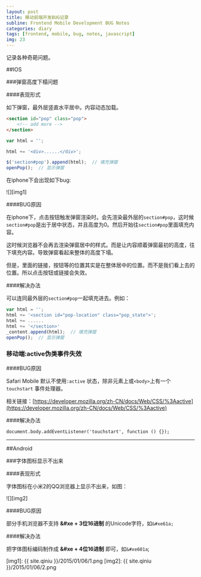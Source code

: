 ```yaml
---
layout: post
title: 移动前端开发BUG记录
subline: Frontend Mobile Development BUG Notes
categories: diary
tags: [frontend, mobile, bug, notes, javascript]
img: 23
---
```


记录各种奇葩问题。

##IOS

###弹窗高度下榻问题

####表现形式

如下弹窗，最外层竖直水平居中。内容动态加载。

```html
<section id="pop" class="pop">
	<!-- add more -->
</section>
```

```javascript
var html = '';

html += '<div>......</div>';

$('section#pop').append(html);  // 填充弹窗
openPop();  // 显示弹窗
```

在iphone下会出现如下bug:

![][img1]

####BUG原因

在iphone下，点击按钮触发弹窗渲染时。会先渲染最外层的`section#pop`，这时候`section#pop`是出于居中状态，并且高度为0。然后开始往`section#pop`里面填充内容。

这时候浏览器不会再去渲染弹窗居中的样式。而是让内容顺着弹窗最初的高度，往下填充内容。导致弹窗看起来整体的高度下塌。

但是，里面的链接，按钮等的位置其实是在整体居中的位置。而不是我们看上去的位置。所以点击按钮或链接会失效。

####解决办法

可以连同最外层的`section#pop`一起填充进去。例如：

```javascript
var html = '';
html += '<section id="pop-location" class="pop_state">';
html += ......
html += '</section>'
_content.append(html);  // 填充弹窗
openPop();  // 显示弹窗
```

### 移动端:active伪类事件失效

####BUG原因

Safari Mobile 默认不使用`:active` 状态，除非元素上或`<body>`上有一个`touchstart` 事件处理器。

相关链接：[https://developer.mozilla.org/zh-CN/docs/Web/CSS/%3Aactive](https://developer.mozilla.org/zh-CN/docs/Web/CSS/%3Aactive)

####解决办法

```
document.body.addEventListener('touchstart', function () {});
```

-----------------


##Android

###字体图标显示不出来

####表现形式

字体图标在小米2的QQ浏览器上显示不出来，如图：

![][img2]

####BUG原因

部分手机浏览器不支持 **&#xe + 3位16进制** 的Unicode字符，如`&#xe61a;`

####解决办法

把字体图标编码制作成 **&#xe + 4位16进制** 即可，如`&#xe601a`;





[img1]: {{ site.qiniu }}/2015/01/06/1.png
[img2]: {{ site.qiniu }}/2015/01/06/2.png
